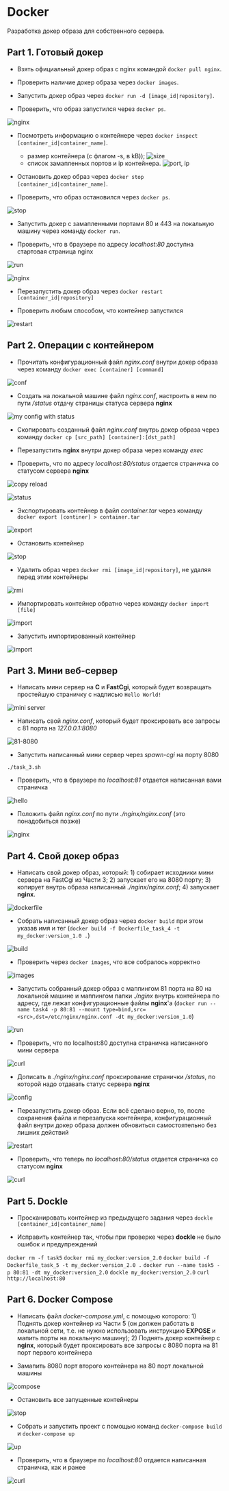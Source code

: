 # Docker

Разработка докер образа для собственного сервера.

## Part 1. Готовый докер

- Взять официальный докер образ c nginx командой `docker pull nginx`.

- Проверить наличие докер образа через `docker images`.

- Запустить докер образ через `docker run -d [image_id|repository]`.

- Проверить, что образ запустился через `docker ps`.

![nginx](/images/1_1.png)

- Посмотреть информацию о контейнере через `docker inspect [container_id|container_name]`. 

  - размер контейнера (с флагом -s, в kB));
  ![size](/images/1_3.png)
  - список замапленных портов и ip контейнера.
  ![port, ip](/images/1_2.png)

- Остановить докер образ через `docker stop [container_id|container_name]`.

- Проверить, что образ остановился через `docker ps`.

![stop](/images/1_4.png)

- Запустить докер с замапленными портами 80 и 443 на локальную машину через команду `docker run`.

- Проверить, что в браузере по адресу *localhost:80* доступна стартовая страница nginx

![run](/images/1_5.png)

![nginx](/images/1_6.png)

- Перезапустить докер образ через `docker restart [container_id|repository]`

- Проверить любым способом, что контейнер запустился

![restart](/images/1_7.png)

## Part 2. Операции с контейнером

- Прочитать конфигурационный файл *nginx.conf* внутри докер образа через команду `docker exec [container] [command]`

![conf](/images/1_8.png)

- Создать на локальной машине файл *nginx.conf*, настроить в нем по пути */status* отдачу страницы статуса сервера **nginx**

![my config with status](/images/1_9.png)

- Скопировать созданный файл *nginx.conf* внутрь докер образа через команду `docker cp [src_path] [container]:[dst_path]`

- Перезапустить **nginx** внутри докер образа через команду *exec*

- Проверить, что по адресу *localhost:80/status* отдается страничка со статусом сервера **nginx**

![copy reload](/images/1_10.png)

![status](/images/1_11.png)

- Экспортировать контейнер в файл *container.tar* через команду ` docker export [continer] > container.tar`

![export](/images/1_12.png)

- Остановить контейнер

![stop](/images/1_13.png)

- Удалить образ через `docker rmi [image_id|repository]`, не удаляя перед этим контейнеры

![rmi](/images/1_14.png)

- Импортировать контейнер обратно через команду `docker import [file]`

![import](/images/1_15.png)

- Запустить импортированный контейнер

![import](/images/1_16.png)

## Part 3. Мини веб-сервер

- Написать мини сервер на **C** и **FastCgi**, который будет возвращать простейшую страничку с надписью `Hello World!`

![mini server](/images/3_1.png)

- Написать свой *nginx.conf*, который будет проксировать все запросы с 81 порта на *127.0.0.1:8080*

![81-8080](/images/3_2.png)

- Запустить написанный мини сервер через *spawn-cgi* на порту 8080

`./task_3.sh`

- Проверить, что в браузере по *localhost:81* отдается написанная вами страничка

![hello](/images/3_3.png)

- Положить файл *nginx.conf* по пути *./nginx/nginx.conf* (это понадобиться позже)

![nginx](/images/3_4.png)

## Part 4. Свой докер образ

- Написать свой докер образ, который: 1) собирает исходники мини сервера на FastCgi из Части 3; 2) запускает его на 8080 порту; 3) копирует внутрь образа написанный *./nginx/nginx.conf*; 4) запускает **nginx**.

![dockerfile](/images/4_1.png)

- Собрать написанный докер образ через `docker build` при этом указав имя и тег (`docker build -f Dockerfile_task_4 -t my_docker:version_1.0 .`)

![build](/images/4_2.png)

- Проверить через `docker images`, что все собралось корректно

![images](/images/4_3.png)

- Запустить собранный докер образ с маппингом 81 порта на 80 на локальной машине и маппингом папки *./nginx* внутрь контейнера по адресу, где лежат конфигурационные файлы **nginx**'а (`docker run --name task4 -p 80:81 --mount type=bind,src=<src>,dst=/etc/nginx/nginx.conf -dt my_docker:version_1.0`)

![run](/images/4_4.png)

- Проверить, что по localhost:80 доступна страничка написанного мини сервера

![curl](/images/4_5.png)

- Дописать в *./nginx/nginx.conf* проксирование странички */status*, по которой надо отдавать статус сервера **nginx**

![config](/images/4_6.png)

- Перезапустить докер образ. Если всё сделано верно, то, после сохранения файла и перезапуска контейнера, конфигурационный файл внутри докер образа должен обновиться самостоятельно без лишних действий

![restart](/images/4_7.png)

- Проверить, что теперь по *localhost:80/status* отдается страничка со статусом **nginx**

![curl](/images/4_8.png)

## Part 5. Dockle

- Просканировать контейнер из предыдущего задания через `dockle [container_id|container_name]`

- Исправить контейнер так, чтобы при проверке через **dockle** не было ошибок и предупреждений

`docker rm -f task5`
`docker rmi my_docker:version_2.0`
`docker build -f Dockerfile_task_5 -t my_docker:version_2.0 .`
`docker run --name task5 -p 80:81 -dt my_docker:version_2.0`
`dockle my_docker:version_2.0`
`curl http://localhost:80`

## Part 6. Docker Compose

- Написать файл *docker-compose.yml*, с помощью которого: 1) Поднять докер контейнер из Части 5 (он должен работать в локальной сети, т.е. не нужно использовать инструкцию **EXPOSE** и мапить порты на локальную машину); 2) Поднять докер контейнер с **nginx**, который будет проксировать все запросы с 8080 порта на 81 порт первого контейнера

- Замапить 8080 порт второго контейнера на 80 порт локальной машины

![compose](/images/6_1.png)

- Остановить все запущенные контейнеры

![stop](/images/6_2.png)

- Собрать и запустить проект с помощью команд `docker-compose build` и `docker-compose up`

![up](/images/6_3.png)

- Проверить, что в браузере по *localhost:80* отдается написанная страничка, как и ранее

![curl](/images/6_4.png)
